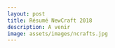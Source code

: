 ```yaml
---
layout: post
title: Résumé NewCraft 2018
description: A venir
image: assets/images/ncrafts.jpg
---
```

